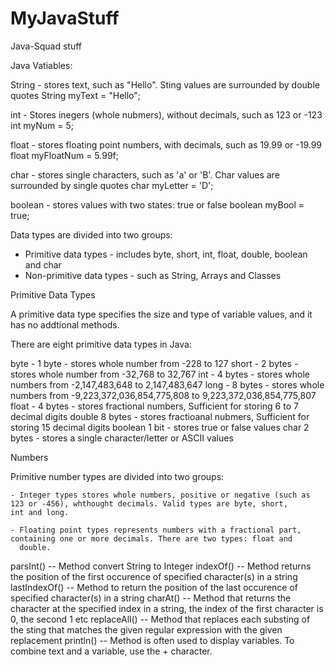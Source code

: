 # MyJavaStuff
Java-Squad stuff

Java Vatiables:

  String - stores text, such as "Hello". Sting values are surrounded by double quotes
    String myText = "Hello";
    
  int - Stores inegers (whole nubmers), without decimals, such as 123 or -123
    int myNum = 5;
    
  float - stores floating point numbers, with decimals, such as 19.99 or -19.99
    float myFloatNum = 5.99f;
    
  char - stores single characters, such as 'a' or 'B'. Char values are surrounded by single quotes
    char myLetter = 'D';
    
  boolean - stores values with two states: true or false
    boolean myBool = true;


Data types are divided into two groups:

  - Primitive data types - includes byte, short, int, float, double, boolean and char 
  - Non-primitive data types - such as String, Arrays and Classes
  
  
Primitive Data Types

A primitive data type specifies the size and type of variable values, and it has no addtional methods.

There are eight primitive data types in Java:

  byte - 1 byte - stores whole number from -228 to 127
  short - 2 bytes - stores whole number from -32,768 to 32,767
  int - 4 bytes - stores whole numbers from -2,147,483,648 to 2,147,483,647
  long - 8 bytes - stores whole numbers from -9,223,372,036,854,775,808 to 9,223,372,036,854,775,807
  float - 4 bytes - stores fractional numbers, Sufficient for storing 6 to 7 decimal digits
  double 8 bytes - stores fractioanal nubmers, Sufficient for storing 15 decimal digits
  boolean 1 bit - stores true or false values
  char 2 bytes - stores a single character/letter or ASCII values
  
  Numbers
  
  Primitive number types are divided into two groups:
  
    - Integer types stores whole numbers, positive or negative (such as 123 or -456), whthought decimals. Valid types are byte, short,         int and long. 
    
    - Floating point types represents numbers with a fractional part, containing one or more decimals. There are two types: float and
      double.

  
  




parsInt() --  Method convert String to Integer
indexOf() -- Method returns the position of the first occurence of specified character(s) in a string
lastIndexOf() -- Method to return the position of the last occurence of specified character(s) in a string
charAt() -- Method that returns the character at the specified index in a string, the index of the first character is 0, the second 1 etc
replaceAll() -- Method that replaces each substing of the sting that matches the given regular expression with the given replacement
println() -- Method is often used to display variables. To combine text and a variable, use the + character.
